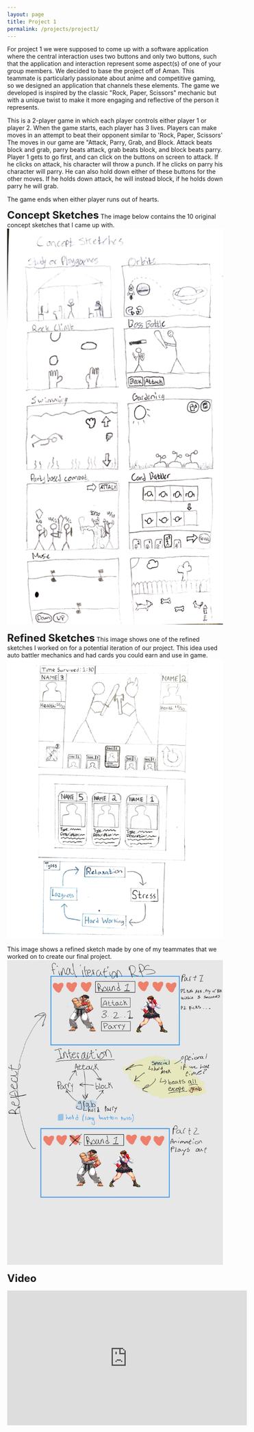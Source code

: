 ```yaml
---
layout: page
title: Project 1
permalink: /projects/project1/
---
```


For project 1 we were supposed to come up with a software application where the central interaction uses two buttons and only two buttons, such that the application and
interaction represent some aspect(s) of one of your group members.
We decided to base the project off of Aman. This teammate is particularly passionate about anime and competitive gaming, so we designed an application that channels these elements. The game we developed is inspired by the classic "Rock, Paper, Scissors" mechanic but with a unique twist to make it more engaging and reflective of the person it represents.

This is a 2-player game in which each player controls either player 1 or player 2. When the game starts, each player has 3 lives. Players can make moves in an attempt to beat their opponent similar to 'Rock, Paper, Scissors'
The moves in our game are "Attack, Parry, Grab, and Block. Attack beats block and grab, parry beats attack, grab beats block, and block beats parry.
Player 1 gets to go first, and can click on the buttons on screen to attack. If he clicks on attack, his character will throw a punch. If he clicks on parry his character will parry. He can also hold down either of these buttons for the other moves. If he holds down attack, he will instead block, if he holds down parry he will grab.

The game ends when either player runs out of hearts.

<strong style="font-size: 24px;">Concept Sketches</strong>
The image below contains the 10 original concept sketches that I came up with.
![Concept Sketeches](/assets/images/conceptsketches-1.png)

<strong style="font-size: 24px;">Refined Sketches</strong>
This image shows one of the refined sketches I worked on for a potential iteration of our project. This idea used auto battler mechanics and had cards you could earn and use in game.
![Refined Sketeches 1](/assets/images/RefinedDrawings-1.png)

This image shows a refined sketch made by one of my teammates that we worked on to create our final project.
![Refined Sketeches 2](/assets/images/A1_Refined_sketches_240920_200823.jpg)

<strong style="font-size: 24px;">Video</strong>
<iframe width="560" height="315" src="https://www.youtube.com/embed/zv2M-zAE97Y" frameborder="0" allowfullscreen></iframe>
